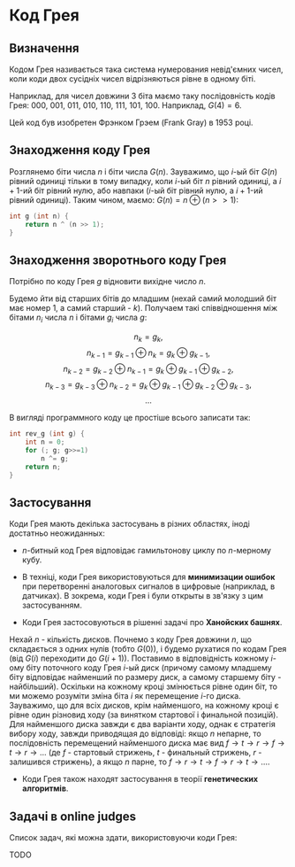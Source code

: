 # Код Грея

## Визначення

Кодом Грея називається така система нумерования невід'ємних чисел, коли коди двох сусідніх чисел відрізняються рівне в одному біті.

Наприклад, для чисел довжини 3 біта маємо таку послідовність кодів Грея: $000$, $001$, $011$, $010$, $110$, $111$, $101$, $100$. Наприклад, $G(4)=6$.

Цей код був изобретен Фрэнком Грэем (Frank Gray) в 1953 році.

## Знаходження коду Грея

Розглянемо біти числа $n$ і біти числа $G(n)$. Зауважимо, що $i$-ый біт $G(n)$ рівний одиниці тільки в тому випадку, коли $i$-ый біт $n$ рівний одиниці, а $i+1$-ий біт рівний нулю, або навпаки ($i$-ый біт рівний нулю, а $i+1$-ий рівний одиниці). Таким чином, маємо: $G(n) = n \oplus (n>>1)$:

<!--- TODO: specify code snippet id -->
``` cpp
int g (int n) {
    return n ^ (n >> 1);
}
```

## Знаходження зворотнього коду Грея

Потрібно по коду Грея $g$ відновити вихідне число $n$.

Будемо йти від старших бітів до младшим (нехай самий молодший біт має номер 1, а самий старший - $k$). Получаем такі співвідношення між бітами $n_i$ числа $n$ і бітами $g_i$ числа $g$:

$$ n_k = g_k, $$
$$ n_{k-1} = g_{k-1} \oplus n_k = g_k \oplus g_{k-1}, $$
$$ n_{k-2} = g_{k-2} \oplus n_{k-1} = g_k \oplus g_{k-1} \oplus g_{k-2}, $$
$$ n_{k-3} = g_{k-3} \oplus n_{k-2} = g_k \oplus g_{k-1} \oplus g_{k-2} \oplus g_{k-3}, $$
$$ \ldots $$

В вигляді программного коду це простіше всього записати так:

<!--- TODO: specify code snippet id -->
``` cpp
int rev_g (int g) {
    int n = 0;
    for (; g; g>>=1)
        n ^= g;
    return n;
}
```

## Застосування

Коди Грея мають декілька застосувань в різних областях, іноді достатньо неожиданных:

* $n$-битный код Грея відповідає гамильтонову циклу по $n$-мерному кубу.

* В техніці, коди Грея використовуються для **минимизации ошибок** при перетворенні аналоговых сигналов в цифровые (наприклад, в датчиках). В зокрема, коди Грея і були открыты в зв'язку з цим застосуванням.

* Коди Грея застосовуються в рішенні задачі про **Ханойских башнях**.

Нехай $n$ - кількість дисков. Почнемо з коду Грея довжини $n$, що складається з одних нулів (тобто $G(0)$), і будемо рухатися по кодам Грея (від $G(i)$ переходити до $G(i+1)$). Поставимо в відповідність кожному $i$-ому біту поточного коду Грея $i$-ый диск (причому самому младшему біту відповідає найменший по размеру диск, а самому старшему біту - найбільший). Оскільки на кожному кроці змінюється рівне один біт, то ми можемо розуміти зміна біта $i$ як перемещение $i$-го диска. Зауважимо, що для всіх дисков, крім найменшого, на кожному кроці є рівне один різновид ходу (за винятком стартової і финальной позицій). Для найменшого диска завжди є два варіанти ходу, однак є стратегія вибору ходу, завжди приводящая до відповіді: якщо $n$ непарне, то послідовність перемещений найменшого диска має вид $f \rightarrow t \rightarrow r \rightarrow f \rightarrow t \rightarrow r \rightarrow \ldots$ (де $f$ - стартовый стрижень, $t$ - финальный стрижень, $r$ - залишився стрижень), а якщо $n$ парне, то $f \rightarrow r \rightarrow t \rightarrow f \rightarrow r \rightarrow t \rightarrow \ldots$.

* Коди Грея також находят застосування в теорії **генетических алгоритмів**.

## Задачі в online judges

Список задач, які можна здати, використовуючи коди Грея:

TODO
